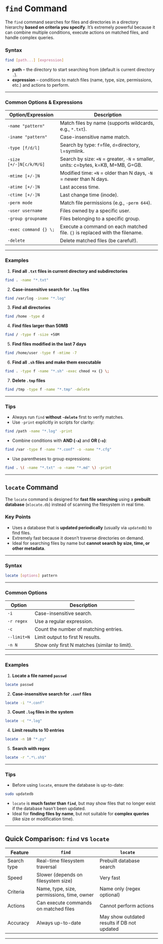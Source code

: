 # **`find` Command**

The `find` command searches for files and directories in a directory hierarchy **based on criteria you specify**. It’s extremely powerful because it can combine multiple conditions, execute actions on matched files, and handle complex queries.

### **Syntax**

```bash
find [path...] [expression]
```

* **path** – the directory to start searching from (default is current directory `.`).
* **expression** – conditions to match files (name, type, size, permissions, etc.) and actions to perform.

---

### **Common Options & Expressions**

| Option/Expression       | Description                                                                       |
| ----------------------- | --------------------------------------------------------------------------------- |
| `-name "pattern"`       | Match files by name (supports wildcards, e.g., `*.txt`).                          |
| `-iname "pattern"`      | Case-insensitive name match.                                                      |
| `-type [f/d/l]`         | Search by type: `f`=file, `d`=directory, `l`=symlink.                             |
| `-size [+/-]N[c/k/M/G]` | Search by size: `+N` = greater, `-N` = smaller, units: c=bytes, k=KB, M=MB, G=GB. |
| `-mtime [+/-]N`         | Modified time: `+N` = older than N days, `-N` = newer than N days.                |
| `-atime [+/-]N`         | Last access time.                                                                 |
| `-ctime [+/-]N`         | Last change time (inode).                                                         |
| `-perm mode`            | Match file permissions (e.g., `-perm 644`).                                       |
| `-user username`        | Files owned by a specific user.                                                   |
| `-group groupname`      | Files belonging to a specific group.                                              |
| `-exec command {} \;`   | Execute a command on each matched file. `{}` is replaced with the filename.       |
| `-delete`               | Delete matched files (be careful!).                                               |

---

### **Examples**

1. **Find all `.txt` files in current directory and subdirectories**

```bash
find . -name "*.txt"
```

2. **Case-insensitive search for `.log` files**

```bash
find /var/log -iname "*.log"
```

3. **Find all directories**

```bash
find /home -type d
```

4. **Find files larger than 50MB**

```bash
find / -type f -size +50M
```

5. **Find files modified in the last 7 days**

```bash
find /home/user -type f -mtime -7
```

6. **Find all `.sh` files and make them executable**

```bash
find . -type f -name "*.sh" -exec chmod +x {} \;
```

7. **Delete `.tmp` files**

```bash
find /tmp -type f -name "*.tmp" -delete
```

---

### **Tips**

* Always run `find` **without `-delete`** first to verify matches.
* Use `-print` explicitly in scripts for clarity:

```bash
find /path -name "*.log" -print
```

* Combine conditions with **AND (`-a`)** and **OR (`-o`)**:

```bash
find /var -type f -name "*.conf" -o -name "*.cfg"
```

* Use parentheses to group expressions:

```bash
find . \( -name "*.txt" -o -name "*.md" \) -print
```

---

## **`locate` Command**

The `locate` command is designed for **fast file searching** using a **prebuilt database** (`mlocate.db`) instead of scanning the filesystem in real time.

### **Key Points**

* Uses a database that is **updated periodically** (usually via `updatedb`) to find files.
* Extremely fast because it doesn’t traverse directories on demand.
* Ideal for searching files by name but **cannot search by size, time, or other metadata**.

---

### **Syntax**

```bash
locate [options] pattern
```

---

### **Common Options**

| Option      | Description                                   |
| ----------- | --------------------------------------------- |
| `-i`        | Case-insensitive search.                      |
| `-r regex`  | Use a regular expression.                     |
| `-c`        | Count the number of matching entries.         |
| `--limit=N` | Limit output to first N results.              |
| `-n N`      | Show only first N matches (similar to limit). |

---

### **Examples**

1. **Locate a file named `passwd`**

```bash
locate passwd
```

2. **Case-insensitive search for `.conf` files**

```bash
locate -i "*.conf"
```

3. **Count `.log` files in the system**

```bash
locate -c "*.log"
```

4. **Limit results to 10 entries**

```bash
locate -n 10 "*.py"
```

5. **Search with regex**

```bash
locate -r ".*\.sh$"
```

---

### **Tips**

* Before using `locate`, ensure the database is up-to-date:

```bash
sudo updatedb
```

* `locate` is **much faster than `find`**, but may show files that no longer exist if the database hasn’t been updated.
* Ideal for **finding files by name**, but not suitable for **complex queries** (like size or modification time).

---

## **Quick Comparison: `find` vs `locate`**

| Feature     | `find`                                     | `locate`                                    |
| ----------- | ------------------------------------------ | ------------------------------------------- |
| Search type | Real-time filesystem traversal             | Prebuilt database search                    |
| Speed       | Slower (depends on filesystem size)        | Very fast                                   |
| Criteria    | Name, type, size, permissions, time, owner | Name only (regex optional)                  |
| Actions     | Can execute commands on matched files      | Cannot perform actions                      |
| Accuracy    | Always up-to-date                          | May show outdated results if DB not updated |

---